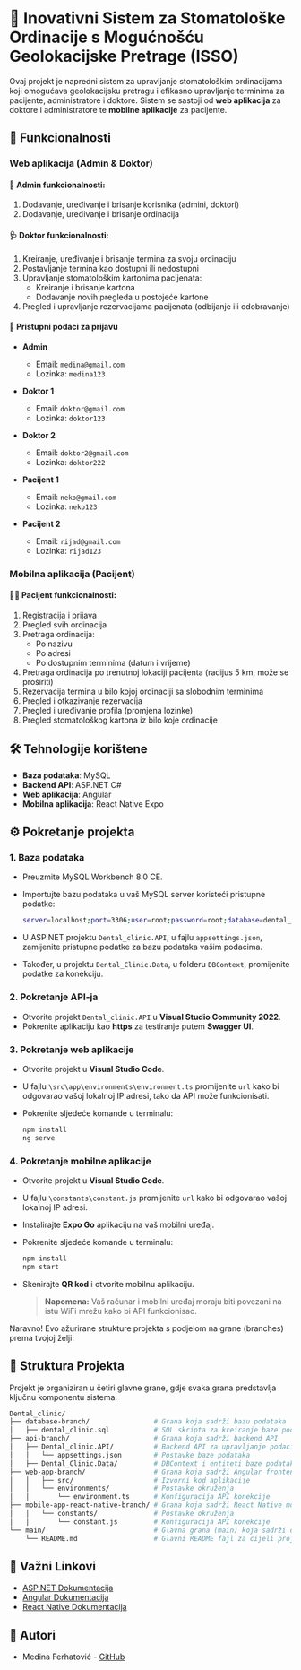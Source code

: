 # 🦷 Inovativni Sistem za Stomatološke Ordinacije s Mogućnošću Geolokacijske Pretrage (ISSO)

Ovaj projekt je napredni sistem za upravljanje stomatološkim ordinacijama koji omogućava geolokacijsku pretragu i efikasno upravljanje terminima za pacijente, administratore i doktore. Sistem se sastoji od **web aplikacija** za doktore i administratore te **mobilne aplikacije** za pacijente.

## 🚀 Funkcionalnosti

### Web aplikacija (Admin & Doktor)
#### 🔐 Admin funkcionalnosti:
1. Dodavanje, uređivanje i brisanje korisnika (admini, doktori)
2. Dodavanje, uređivanje i brisanje ordinacija

#### 🩺 Doktor funkcionalnosti:
1. Kreiranje, uređivanje i brisanje termina za svoju ordinaciju
2. Postavljanje termina kao dostupni ili nedostupni
3. Upravljanje stomatološkim kartonima pacijenata:
   - Kreiranje i brisanje kartona
   - Dodavanje novih pregleda u postojeće kartone
4. Pregled i upravljanje rezervacijama pacijenata (odbijanje ili odobravanje)

#### 📧 Pristupni podaci za prijavu

- **Admin**
  - Email: `medina@gmail.com`
  - Lozinka: `medina123`

- **Doktor 1**
  - Email: `doktor@gmail.com`
  - Lozinka: `doktor123`

- **Doktor 2**
  - Email: `doktor2@gmail.com`
  - Lozinka: `doktor222`

- **Pacijent 1**
  - Email: `neko@gmail.com`
  - Lozinka: `neko123`

- **Pacijent 2**
  - Email: `rijad@gmail.com`
  - Lozinka: `rijad123`

### Mobilna aplikacija (Pacijent)
#### 👩‍💼 Pacijent funkcionalnosti:
1. Registracija i prijava
2. Pregled svih ordinacija
3. Pretraga ordinacija:
   - Po nazivu
   - Po adresi
   - Po dostupnim terminima (datum i vrijeme)
4. Pretraga ordinacija po trenutnoj lokaciji pacijenta (radijus 5 km, može se proširiti)
5. Rezervacija termina u bilo kojoj ordinaciji sa slobodnim terminima
6. Pregled i otkazivanje rezervacija
7. Pregled i uređivanje profila (promjena lozinke)
8. Pregled stomatološkog kartona iz bilo koje ordinacije

## 🛠️ Tehnologije korištene

- **Baza podataka**: MySQL
- **Backend API**: ASP.NET C#
- **Web aplikacija**: Angular
- **Mobilna aplikacija**: React Native Expo

## ⚙️ Pokretanje projekta

### 1. Baza podataka
- Preuzmite MySQL Workbench 8.0 CE.
- Importujte bazu podataka u vaš MySQL server koristeći pristupne podatke:

  ```bash
  server=localhost;port=3306;user=root;password=root;database=dental_clinic
  ```

- U ASP.NET projektu `Dental_clinic.API`, u fajlu `appsettings.json`, zamijenite pristupne podatke za bazu podataka vašim podacima.
- Također, u projektu `Dental_Clinic.Data`, u folderu `DBContext`, promijenite podatke za konekciju.

### 2. Pokretanje API-ja
- Otvorite projekt `Dental_clinic.API` u **Visual Studio Community 2022**.
- Pokrenite aplikaciju kao **https** za testiranje putem **Swagger UI**.

### 3. Pokretanje web aplikacije
- Otvorite projekt u **Visual Studio Code**.
- U fajlu `\src\app\environments\environment.ts` promijenite `url` kako bi odgovarao vašoj lokalnoj IP adresi, tako da API može funkcionisati.
- Pokrenite sljedeće komande u terminalu:

  ```bash
  npm install
  ng serve
  ```

### 4. Pokretanje mobilne aplikacije
- Otvorite projekt u **Visual Studio Code**.
- U fajlu `\constants\constant.js` promijenite `url` kako bi odgovarao vašoj lokalnoj IP adresi.
- Instalirajte **Expo Go** aplikaciju na vaš mobilni uređaj.
- Pokrenite sljedeće komande u terminalu:

  ```bash
  npm install
  npm start
  ```

- Skenirajte **QR kod** i otvorite mobilnu aplikaciju.
  
  > **Napomena:** Vaš računar i mobilni uređaj moraju biti povezani na istu WiFi mrežu kako bi API funkcionisao.

Naravno! Evo ažurirane strukture projekta s podjelom na grane (branches) prema tvojoj želji:

## 📁 Struktura Projekta

Projekt je organiziran u četiri glavne grane, gdje svaka grana predstavlja ključnu komponentu sistema:

```bash
Dental_clinic/
├── database-branch/                # Grana koja sadrži bazu podataka
│   ├── dental_clinic.sql           # SQL skripta za kreiranje baze podataka
├── api-branch/                     # Grana koja sadrži backend API
│   ├── Dental_clinic.API/          # Backend API za upravljanje podacima
│   │   └── appsettings.json        # Postavke baze podataka
│   ├── Dental_Clinic.Data/         # DBContext i entiteti baze podataka
├── web-app-branch/                 # Grana koja sadrži Angular frontend aplikaciju
│   │   ├── src/                    # Izvorni kod aplikacije
│   │   └── environments/           # Postavke okruženja
│   │       └── environment.ts      # Konfiguracija API konekcije
├── mobile-app-react-native-branch/ # Grana koja sadrži React Native mobilnu aplikaciju
│   │   └── constants/              # Postavke okruženja
│   │       └── constant.js         # Konfiguracija API konekcije
└── main/                           # Glavna grana (main) koja sadrži dokumentaciju
    └── README.md                   # Glavni README fajl za cijeli projekt

```

## 📌 Važni Linkovi
- [ASP.NET Dokumentacija](https://docs.microsoft.com/en-us/aspnet/core/?view=aspnetcore-5.0)
- [Angular Dokumentacija](https://angular.io/docs)
- [React Native Dokumentacija](https://reactnative.dev/docs/getting-started)

## 🤝 Autori
- Medina Ferhatović - [GitHub](https://github.com/MedinaFerhatovic)
